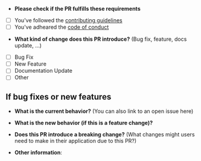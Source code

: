 * **Please check if the PR fulfills these requirements**
- [ ] You've followed the [contributing guidelines](CONTRIBUTING.md)
- [ ] You've adheared the [code of conduct](CODE_OF_CONDUCT.md)

* **What kind of change does this PR introduce?** (Bug fix, feature, docs update, ...)

- [ ] Bug Fix
- [ ] New Feature
- [ ] Documentation Update
- [ ] Other

## If bug fixes or new features

* **What is the current behavior?** (You can also link to an open issue here)



* **What is the new behavior (if this is a feature change)?**



* **Does this PR introduce a breaking change?** (What changes might users need to make in their application due to this PR?)



* **Other information**:
